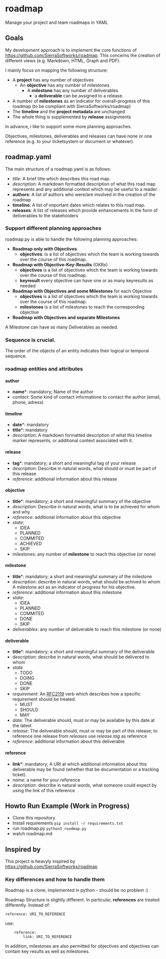 # roadmap
Manage your project and team roadmaps in YAML

## Goals
My development approach is to implement the core functions of https://github.com/SierraSoftworks/roadmap. This concerns the creation of different views (e.g. Markdown, HTML, Graph and PDF).

I mainly focus on mapping the following structure:
 - A **project** has any number of objectives
    - An **objective** has any number of milestones
        - A **milestone** has any number of deliverables
            - a **deliverable** can be assigned to a release.
- A number of **milestones** as an indicator for overall-progress of this roadmap (to be compliant with SierraSoftworks/roadmap)
- The **timeline** and the **project metadata** are unchanged
- The whole thing is supplemented by **release** assignments

In advance, i like to support some more planning approaches.

Objectives, milestones, deliverables and releases can have none or one reference (e.g. to your ticketsystem or document or whatever).

## roadmap.yaml
The main structure of a roadmap.yaml is as follows:
- *title*: A brief title which describes this road map.
- *description*: A markdown formatted description of what this road map represents and any additional context which may be useful to a reader.
- **authors**: A list of authors who were/are involved in the creation of the roadmap
- **timeline**: A list of important dates which relates to this road map.
- **releases**: A list of releases which provide enhancements in the form of deliverables to the stakeholders

### Support different planning approaches
roadmap.py is able to handle the following planning approaches:
- **Roadmap only with Objectives**
    - **objectives**: Is a list of objectives which the team is working towards over the course of this roadmap.
- **Roadmap with Objective-Key-Results** (OKRs)
    - **objectives** is a list of objectives which the team is working towards over the course of this roadmap.
    - **keyresult** every objective can have one or as many keyresults as needed
- **Roadmap with Objectives and some Milestones** for each Objective
    - **objectives** is a list of objectives which the team is working towards over the course of this roadmap.
    - **milestones** is a list of milestones to reach the corresponding objective
- **Roadmap with Objectives and separate Milestones**

A Milestone can have as many Deliverables as needed.

### Sequence is crucial. 
The order of the objects of an entity indicates their logical or temporal sequence.

### roadmap entities and attributes

#### author
- **name***: mandatory; Name of the author
- *contact*: Some kind of contact informatione to contact the author (email, phone, adress)

#### timeline
- **date***: mandatory
- **title***: mandatory
- *description*: A markdown formatted description of what this timeline marker represents, or additional context associated with it.

#### release
- **tag***: mandatory; a short and meaningful tag of your release
- *description*: Describe in natural words, what should or must be part of this release
- *reference*: additional information about this release

#### objective
- **title***: mandatory; a short and meaningful summary of the objective
- *description*: Describe in natural words, what is to be achieved for whom and why
- *reference*: additional information about this objective
- *state*:
    - IDEA
    - PLANNED
    - COMMITED
    - ACHIEVED
    - SKIP
- milestones: any number of **milestone** to reach this objective (or none)

#### milestone
- **title***: mandatory; a short and meaningful summary of the milestone
- *description*: describe in natural words, what should be achived to whom
A milestone act as an indicator of progress for his objective.
- *reference*: additional information about this milestone
- *state*:
    - IDEA
    - PLANNED
    - COMMITED
    - DONE
    - SKIP
- *deliverables*: any number of deliverable to reach this milestone (or none)

#### deliverable
- **title***: mandatory; a short and meaningful summary of the deliverable
- *description*: describe in natural words, what should be delivered to whom
- *state*
    - TODO
    - DOING
    - DONE
    - SKIP
- *requirement*: An [RFC2119](https://datatracker.ietf.org/doc/html/rfc2119) verb which describes how a specific requirement should be treated.
    - MUST
    - SHOULD
    - MAY
- *date*: The deliverable should, must or may be available by this date at the latest
- *release*: The deliverable should, must or may be part of this release; to reference one release from *releases* use *release.tag* as reference
- *reference*: additional information about this deliverable

#### reference
- **link***: mandatory; A URI at which additional information about this deliverable may be found (whether that be documentation or a tracking ticket).
- *name*: a name for your reference
- *description*: describe in natural words, what someone could expect by using the link of this reference

## Howto Run Example (Work in Progress)
 - Clone this repository
 - Install requirements
 ```pip install -r requirements.txt```
- run roadmap.py
```python3 roadmap.py```
- watch roadmap.md

## Inspired by
This project is heavyly inspired by https://github.com/SierraSoftworks/roadmap

### Key differences and how to handle them
Roadmap is a clone, implemented in python - should be no problem :)
 
Roadmap Structure is slightly different. In particular, **references** are treated differently.
Instead of:
```        
reference: URI_TO_REFERENCE 
```
use:
```        
    reference: 
        link: URI_TO_REFERENCE 
```
In addition, milestones are also permitted for objectives and objectives can contain key results as well as milestones.